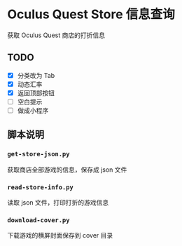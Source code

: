 # Oculus Quest Store 信息查询

获取 Oculus Quest 商店的打折信息

## TODO

- [x] 分类改为 Tab
- [x] 动态汇率
- [x] 返回顶部按钮
- [ ] 空白提示
- [ ] 做成小程序

## 脚本说明

### `get-store-json.py`

获取商店全部游戏的信息，保存成 json 文件

### `read-store-info.py`

读取 json 文件，打印打折的游戏信息

### `download-cover.py`

下载游戏的横屏封面保存到 cover 目录
